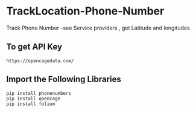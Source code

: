 # TrackLocation-Phone-Number
Track Phone Number -see Service providers , get Latitude and longitudes
## To get API Key 
```
https://opencagedata.com/
```
## Import the Following Libraries
```
pip install phonenumbers
pip install opencage
pip install folium
```
